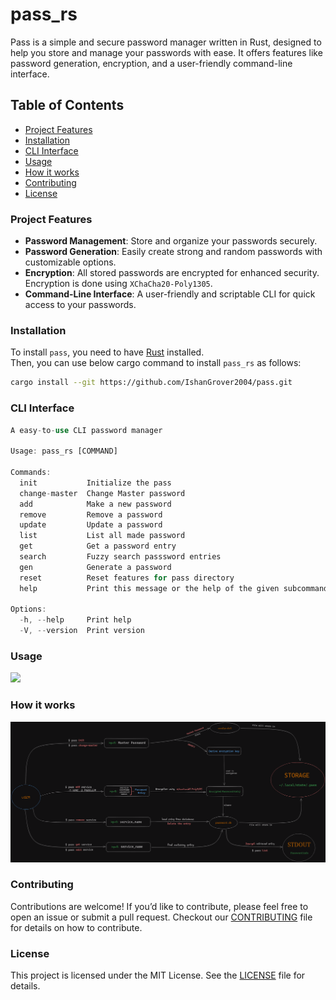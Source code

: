 # pass_rs

Pass is a simple and secure password manager written in Rust, designed to help you store and manage your passwords with ease. It offers features like password generation, encryption, and a user-friendly command-line interface.

## Table of Contents

- [Project Features](#project-features)
- [Installation](#installation)
- [CLI Interface](#cli-interface)
- [Usage](#usage)
- [How it works](#how-it-works)
- [Contributing](#contributing)
- [License](#license)

### Project Features

- **Password Management**: Store and organize your passwords securely.
- **Password Generation**: Easily create strong and random passwords with customizable options.
- **Encryption**: All stored passwords are encrypted for enhanced security. Encryption is done using `XChaCha20-Poly1305`.
- **Command-Line Interface**: A user-friendly and scriptable CLI for quick access to your passwords.

### Installation

To install `pass`, you need to have [Rust](https://www.rust-lang.org/tools/install) installed.  
Then, you can use below cargo command to install `pass_rs` as follows:

```bash
cargo install --git https://github.com/IshanGrover2004/pass.git
```

### CLI Interface

```rust
A easy-to-use CLI password manager

Usage: pass_rs [COMMAND]

Commands:
  init           Initialize the pass
  change-master  Change Master password
  add            Make a new password
  remove         Remove a password
  update         Update a password
  list           List all made password
  get            Get a password entry
  search         Fuzzy search passsword entries
  gen            Generate a password
  reset          Reset features for pass directory
  help           Print this message or the help of the given subcommand(s)

Options:
  -h, --help     Print help
  -V, --version  Print version
```

### Usage

<!-- ![Usage](./docs/usage.gif) -->

<a href="https://asciinema.org/a/ku4nII6uyxqxkYQMxuozIyD4d" target="_blank"><img src="https://asciinema.org/a/ku4nII6uyxqxkYQMxuozIyD4d.svg" /></a>

### How it works

![storage of passwords](./docs/pass_store_flow.png)

### Contributing

Contributions are welcome! If you’d like to contribute, please feel free to open an issue or submit a pull request. Checkout our [CONTRIBUTING](./CONTRIBUTING.md) file for details on how to contribute.

### License

This project is licensed under the MIT License. See the [LICENSE](./LICENSE) file for details.
